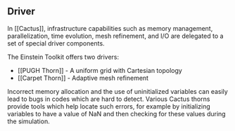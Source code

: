 ## Driver

In [[Cactus]], infrastructure capabilities such as memory management, parallelization, time evolution, mesh refinement, and I/O are delegated to a set of special driver components.

The Einstein Toolkit offers two drivers:

- [[PUGH Thorn]] - A uniform grid with Cartesian topology
- [[Carpet Thorn]] - Adaptive mesh refinement

Incorrect memory allocation and the use of uninitialized variables can easily lead to bugs in codes which are hard to detect. Various Cactus thorns provide tools which help locate such errors, for example by initializing variables to have a value of NaN and then checking for these values during the simulation.

